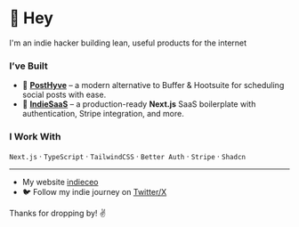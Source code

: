 # 👋 Hey

I'm an indie hacker building lean, useful products for the internet 

###  I’ve Built
- 🐝 [**PostHyve**](https://posthyve.com) – a modern alternative to Buffer & Hootsuite for scheduling social posts with ease.
- 🧱 [**IndieSaaS**](https://github.com/indieceo/indiesaas) – a production-ready **Next.js** SaaS boilerplate with authentication, Stripe integration, and more.

###  I Work With
`Next.js` · `TypeScript` · `TailwindCSS` · `Better Auth` · `Stripe` · `Shadcn` 

---

- My website [indieceo](https://indieceo.com) 
- 🐦 Follow my indie journey on [Twitter/X](https://twitter.com/indieceo)


Thanks for dropping by! ✌️
